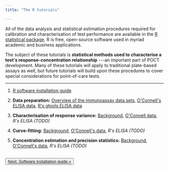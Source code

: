 ```yaml
---
title: "The R tutorials"

---
```


All of the data analysis and statistical estimation procedures required for calibration and characterisation of test performance are available in the [R statistical package](http://www.r-project.org/). R is free, open-source software used in myriad academic and business applications. 

The subject of these tutorials is **statistical methods used to characterise a test's response-concentration relationship<!--, validate test performance and prepare stored calibration curves-->** ---an important part of POCT development. Many of these tutorials will apply to traditional plate-based assays as well, but future tutorials will build upon these procedures to cover special considerations for point-of-care tests. 

<!--
*Performance* includes 1) average or long-run reliability over multiple measurements, conditions and instruments, 2) agreement with a reference method, and 3) associated descriptors of the analytical measurement range (AMR) and clinically reportable range (CRR). Estimates of uncertainty for individual measurements have been neglected in the literature and we examine some issues and candidate methods for these. (These designs and analyses are intended for test developers in pre-market phase or preparation for routine use. User *verification* is well-described elsewhere.)
-->

****


1) [R software installation guide](over_tut1_software.html)

<!--**Calibration**-->

2) **Data preparation:** [Overview of the immunoassay data sets](calib_tut2_prep_data_sets.html), [O'Connell's ELISA data](calib_tut2_prep_ocon.html), [R's gtools ELISA data](calib_tut2_prep_elisa.html)

3) **Characterisation of response variance:** [Background](calib_tut3_variance_background.html), [O'Connell data](calib_tut3_variance_ocon.html), *R's ELISA (TODO)* <!-- [R's ELISA](calib_tut3_variance_elisa.html) -->

4) **Curve-fitting:** [Background](calib_tut4_curve_background.html), [O'Connell's data](calib_tut4_curve_ocon.html), *R's ELISA (TODO)* <!--[R's ELISA](calib_tut4_curve_elisa.html) -->

5) **Concentration estimation and precision statistics:** [Background](calib_tut5_precision_background.html), [O'Connell's data](calib_tut5_precision_ocon.html), *R's ELISA (TODO)* <!-- [R's ELISA](calib_tut5_precision_elisa.html) -->

<!--

*Performance: Estimating Test Accuracy*

6) Reliability (Precision) Studies - [Background](../reliability/tut6_reliabilty/background.html) - [Design Options (Simulations)](../reliability/tut6_reliabilty/design_simulations.html) - [Data Analysis](../reliability/tut6_reliabilty/analysis.html) 

7) Special Considerations for POCT - [Master and stored curves](../reliability/tut7_scale/the_poct_case.html) - [Planning adjusters and software updates](../reliability/tut7_scale/adjusters.html)

8) Agreement Studies - [Background](../agree/tut8_agree/background.html) - [Agreement Analysis (Bland-Altman)](../agree/tut8_agree/tut8_agree.html)

*Reporting: Scientific Publication and Package Inserts*

9) Pulling it all together - [Publication Quality Tables and Figures](../appendices/tut9_wrap/better_tables_and_plots.html) - [Manufacturer's Claims](../appendices/tut9_wrap/manufacturers_claims.html) - [Instructions to Users](../appendices/tut9_wrap/user_instructions.html)

-->

<br>
<button type="button" class="btn"><a href="over_tut1_software.html"> Next: Software installation guide &raquo;</a></button>
<!--
<button type="button" class="btn"><a href="../calibration/calibLit.html"> Skip the software tutorial and go to: Calibration Literature Review &raquo;</a></button>
-->
<br>

